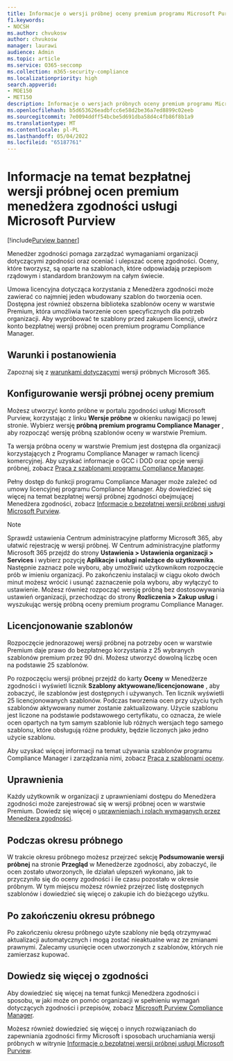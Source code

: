 ```yaml
---
title: Informacje o wersji próbnej oceny premium programu Microsoft Purview Compliance Manager
f1.keywords:
- NOCSH
ms.author: chvukosw
author: chvukosw
manager: laurawi
audience: Admin
ms.topic: article
ms.service: O365-seccomp
ms.collection: m365-security-compliance
ms.localizationpriority: high
search.appverid:
- MOE150
- MET150
description: Informacje o wersjach próbnych oceny premium programu Microsoft Purview Compliance Manager.
ms.openlocfilehash: b5d653626eadbfcc6e58d2be36a7ed8899c02eeb
ms.sourcegitcommit: 7e0094ddff54bcbe5d691dba58d4c4fb86f8b1a9
ms.translationtype: MT
ms.contentlocale: pl-PL
ms.lasthandoff: 05/04/2022
ms.locfileid: "65187761"
---
```

# <a name="about-the-free-trial-for-microsoft-purview-compliance-manager-premium-assessments"></a>Informacje na temat bezpłatnej wersji próbnej ocen premium menedżera zgodności usługi Microsoft Purview

[!include[Purview banner](../includes/purview-rebrand-banner.md)]

Menedżer zgodności pomaga zarządzać wymaganiami organizacji dotyczącymi zgodności oraz oceniać i ulepszać ocenę zgodności. Oceny, które tworzysz, są oparte na szablonach, które odpowiadają przepisom rządowym i standardom branżowym na całym świecie.  

Umowa licencyjna dotycząca korzystania z Menedżera zgodności może zawierać co najmniej jeden wbudowany szablon do tworzenia ocen. Dostępna jest również obszerna biblioteka szablonów oceny w warstwie Premium, która umożliwia tworzenie ocen specyficznych dla potrzeb organizacji. Aby wypróbować te szablony przed zakupem licencji, utwórz konto bezpłatnej wersji próbnej ocen premium programu Compliance Manager.

## <a name="terms-and-conditions"></a>Warunki i postanowienia

Zapoznaj się z [warunkami dotyczącymi](/legal/microsoft-365/microsoft-365-trial) wersji próbnych Microsoft 365.

## <a name="set-up-a-premium-assessment-trial"></a>Konfigurowanie wersji próbnej oceny premium

Możesz utworzyć konto próbne w portalu zgodności usługi Microsoft Purview, korzystając z linku **Wersje próbne** w okienku nawigacji po lewej stronie. Wybierz wersję **próbną premium programu Compliance Manager** , aby rozpocząć wersję próbną szablonów oceny w warstwie Premium.

Ta wersja próbna oceny w warstwie Premium jest dostępna dla organizacji korzystających z Programu Compliance Manager w ramach licencji komercyjnej. Aby uzyskać informacje o GCC i DOD oraz opcje wersji próbnej, zobacz [Praca z szablonami programu Compliance Manager](compliance-manager-templates.md).

Pełny dostęp do funkcji programu Compliance Manager może zależeć od umowy licencyjnej programu Compliance Manager. Aby dowiedzieć się więcej na temat bezpłatnej wersji próbnej zgodności obejmującej Menedżera zgodności, zobacz [Informacje o bezpłatnej wersji próbnej usługi Microsoft Purview](compliance-easy-trials.md).

> [!NOTE]
> Sprawdź ustawienia Centrum administracyjne platformy Microsoft 365, aby ułatwić rejestrację w wersji próbnej. W Centrum administracyjne platformy Microsoft 365 przejdź do strony **Ustawienia > Ustawienia organizacji > Services** i wybierz pozycję **Aplikacje i usługi należące do użytkownika**. Następnie zaznacz pole wyboru, aby umożliwić użytkownikom rozpoczęcie prób w imieniu organizacji. Po zakończeniu instalacji w ciągu około dwóch minut możesz wrócić i usunąć zaznaczenie pola wyboru, aby wyłączyć to ustawienie. Możesz również rozpocząć wersję próbną bez dostosowywania ustawień organizacji, przechodząc do strony **Rozliczenia > Zakup usług** i wyszukując wersję próbną oceny premium programu Compliance Manager.

## <a name="template-licensing"></a>Licencjonowanie szablonów

Rozpoczęcie jednorazowej wersji próbnej na potrzeby ocen w warstwie Premium daje prawo do bezpłatnego korzystania z 25 wybranych szablonów premium przez 90 dni. Możesz utworzyć dowolną liczbę ocen na podstawie 25 szablonów.

Po rozpoczęciu wersji próbnej przejdź do karty **Oceny** w Menedżerze zgodności i wyświetl licznik **Szablony aktywowane/licencjonowane** , aby zobaczyć, ile szablonów jest dostępnych i używanych. Ten licznik wyświetli 25 licencjonowanych szablonów. Podczas tworzenia ocen przy użyciu tych szablonów aktywowany numer zostanie zaktualizowany. Użycie szablonu jest liczone na podstawie podstawowego certyfikatu, co oznacza, że wiele ocen opartych na tym samym szablonie lub różnych wersjach tego samego szablonu, które obsługują różne produkty, będzie liczonych jako jedno użycie szablonu.

Aby uzyskać więcej informacji na temat używania szablonów programu Compliance Manager i zarządzania nimi, zobacz [Praca z szablonami oceny](compliance-manager-templates.md).

## <a name="permissions"></a>Uprawnienia

Każdy użytkownik w organizacji z uprawnieniami dostępu do Menedżera zgodności może zarejestrować się w wersji próbnej ocen w warstwie Premium. Dowiedz się więcej o [uprawnieniach i rolach wymaganych przez Menedżera zgodności](compliance-manager-setup.md#set-user-permissions-and-assign-roles).

## <a name="during-your-trial"></a>Podczas okresu próbnego

W trakcie okresu próbnego możesz przejrzeć sekcję **Podsumowanie wersji próbnej** na stronie **Przegląd** w Menedżerze zgodności, aby zobaczyć, ile ocen zostało utworzonych, ile działań ulepszeń wykonano, jak to przyczyniło się do oceny zgodności i ile czasu pozostało w okresie próbnym. W tym miejscu możesz również przejrzeć listę dostępnych szablonów i dowiedzieć się więcej o zakupie ich do bieżącego użytku.

## <a name="after-the-trial"></a>Po zakończeniu okresu próbnego

Po zakończeniu okresu próbnego użyte szablony nie będą otrzymywać aktualizacji automatycznych i mogą zostać nieaktualne wraz ze zmianami prawnymi. Zalecamy usunięcie ocen utworzonych z szablonów, których nie zamierzasz kupować.

## <a name="learn-more-about-compliance"></a>Dowiedz się więcej o zgodności

Aby dowiedzieć się więcej na temat funkcji Menedżera zgodności i sposobu, w jaki może on pomóc organizacji w spełnieniu wymagań dotyczących zgodności i przepisów, zobacz [Microsoft Purview Compliance Manager](compliance-manager.md).  

Możesz również dowiedzieć się więcej o innych rozwiązaniach do zapewniania zgodności firmy Microsoft i sposobach uruchamiania wersji próbnych w witrynie [Informacje o bezpłatnej wersji próbnej usługi Microsoft Purview](compliance-easy-trials.md).

